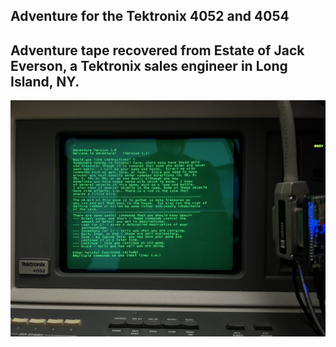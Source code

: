 **Adventure for the Tektronix 4052 and 4054**
----------------
Adventure tape recovered from Estate of Jack Everson, a Tektronix sales engineer in Long Island, NY.
-----------------
![Adventure 4052 instructions](./Screenshots/Adv%20instructions.jpeg)
